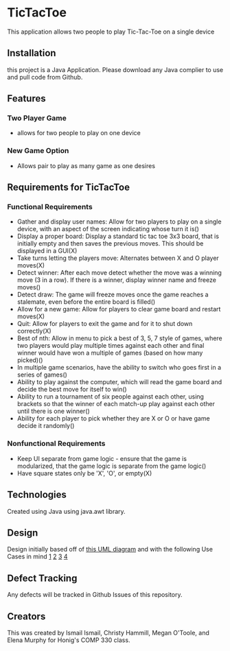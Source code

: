# TicTacToe
This application allows two people to play Tic-Tac-Toe on a single device
## Installation
this project is a Java Application. Please download any Java complier to use and pull code from Github.
## Features
### Two Player Game
- allows for two people to play on one device
###  New Game Option
- Allows pair to play as many game as one desires
## Requirements for TicTacToe
### Functional Requirements
- Gather and display user names: Allow for two players to play on a single device, with an aspect of the screen indicating whose turn it is()
- Display a proper board: Display a standard tic tac toe 3x3 board, that is initially empty and then saves the previous moves. This should be displayed in a GUI(X)
- Take turns letting the players move: Alternates between X and O player moves(X)
- Detect winner: After each move detect whether the move was a winning move (3 in a row). If there is a winner, display winner name and freeze moves()
- Detect draw: The game will freeze moves once the game reaches a stalemate, even before the entire board is filled()
- Allow for a new game: Allow for players to clear game board and restart moves(X)
- Quit: Allow for players to exit the game and for it to shut down correctly(X)
- Best of nth: Allow in menu to pick a best of 3, 5, 7 style of games, where two players would play multiple times against each other and final winner would have won a multiple of games (based on how many picked)()
- In multiple game scenarios, have the ability to switch who goes first in a series of games()
- Ability to play against the computer, which will read the game board and decide the best move for itself to win()
- Ability to run a tournament of six people against each other, using brackets so that the winner of each match-up play against each other until there is one winner()
- Ability for each player to pick whether they are X or O or have game decide it randomly()
### Nonfunctional Requirements
- Keep UI separate from game logic - ensure that the game is modularized, that the game logic is separate from the game logic()
- Have square states only be 'X', 'O', or empty(X)
## Technologies
Created using Java using java.awt library.
## Design
Design initially based off of [this UML diagram](https://www.draw.io/#G1fyPfwGOK4SeSQvoeH-GKclL8iXau7uEh) and with the following Use Cases in mind [1](https://docs.google.com/document/d/1eJD8kDszHHuFJjd-2vi30QBJXa90ArqB0nRamkI8Zok/edit) [2](https://drive.google.com/file/d/19vnPRU6xFa-kCqsJVrQiXvYodDM5KVpv/view?usp=sharing) [3](https://3.basecamp.com/3842445/buckets/9207271/uploads/1370412074) [4](https://3.basecamp.com/3842445/buckets/9207271/uploads/1370867742)
## Defect Tracking
Any defects will be tracked in Github Issues of this repository.
## Creators
This was created by Ismail Ismail, Christy Hammill, Megan O'Toole, and Elena Murphy for Honig's COMP 330 class.
